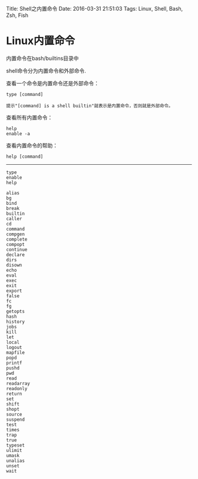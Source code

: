 Title: Shell之内置命令
Date: 2016-03-31 21:51:03
Tags: Linux, Shell, Bash, Zsh, Fish



# Linux内置命令

内置命令在bash/builtins目录中

shell命令分为内置命令和外部命令.

查看一个命令是内置命令还是外部命令：

    type [command]

    提示"[command] is a shell builtin"就表示是内置命令，否则就是外部命令。

查看所有内置命令：

    help
    enable -a

查看内置命令的帮助：

    help [command]

***

    type
    enable
    help

    alias
    bg
    bind
    break
    builtin
    caller
    cd
    command
    compgen
    complete
    compopt
    continue
    declare
    dirs
    disown
    echo
    eval
    exec
    exit
    export
    false
    fc
    fg
    getopts
    hash
    history
    jobs
    kill
    let
    local
    logout
    mapfile
    popd
    printf
    pushd
    pwd
    read
    readarray
    readonly
    return
    set
    shift
    shopt
    source
    suspend
    test
    times
    trap
    true
    typeset
    ulimit
    umask
    unalias
    unset
    wait

